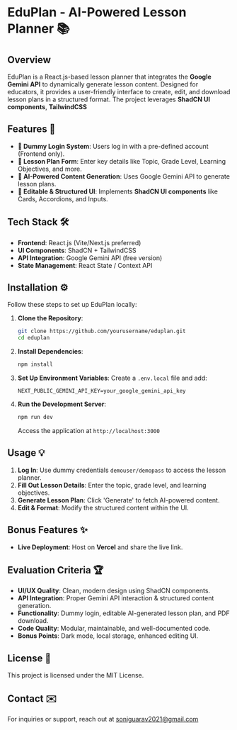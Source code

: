 # EduPlan - AI-Powered Lesson Planner 📚

## Overview
EduPlan is a React.js-based lesson planner that integrates the **Google Gemini API** to dynamically generate lesson content. Designed for educators, it provides a user-friendly interface to create, edit, and download lesson plans in a structured format. The project leverages **ShadCN UI components**, **TailwindCSS**

## Features 🚀
- **🔐 Dummy Login System**: Users log in with a pre-defined account (Frontend only).
- **📝 Lesson Plan Form**: Enter key details like Topic, Grade Level, Learning Objectives, and more.
- **🤖 AI-Powered Content Generation**: Uses Google Gemini API to generate lesson plans.
- **🎨 Editable & Structured UI**: Implements **ShadCN UI components** like Cards, Accordions, and Inputs.

## Tech Stack 🛠
- **Frontend**: React.js (Vite/Next.js preferred)
- **UI Components**: ShadCN + TailwindCSS
- **API Integration**: Google Gemini API (free version)
- **State Management**: React State / Context API

## Installation ⚙️
Follow these steps to set up EduPlan locally:

1. **Clone the Repository**:
   ```sh
   git clone https://github.com/yourusername/eduplan.git
   cd eduplan
   ```

2. **Install Dependencies**:
   ```sh
   npm install
   ```

3. **Set Up Environment Variables**:
   Create a `.env.local` file and add:
   ```env
   NEXT_PUBLIC_GEMINI_API_KEY=your_google_gemini_api_key
   ```

4. **Run the Development Server**:
   ```sh
   npm run dev
   ```
   Access the application at `http://localhost:3000`

## Usage 💡
1. **Log In**: Use dummy credentials `demouser/demopass` to access the lesson planner.
2. **Fill Out Lesson Details**: Enter the topic, grade level, and learning objectives.
3. **Generate Lesson Plan**: Click 'Generate' to fetch AI-powered content.
4. **Edit & Format**: Modify the structured content within the UI.

## Bonus Features ✨
- **Live Deployment**: Host on **Vercel** and share the live link.

## Evaluation Criteria 🏆
- **UI/UX Quality**: Clean, modern design using ShadCN components.
- **API Integration**: Proper Gemini API interaction & structured content generation.
- **Functionality**: Dummy login, editable AI-generated lesson plan, and PDF download.
- **Code Quality**: Modular, maintainable, and well-documented code.
- **Bonus Points**: Dark mode, local storage, enhanced editing UI.

## License 📄
This project is licensed under the MIT License.

## Contact ✉️
For inquiries or support, reach out at [soniguarav2021@gmail.com](mailto:soniguarav2021@gmail.com) 


